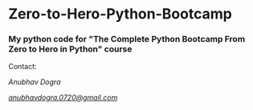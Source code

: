 # Zero-to-Hero-Python-Bootcamp

### My python code for "The Complete Python Bootcamp From Zero to Hero in Python" course


Contact:

*Anubhav Dogra*

*anubhavdogra.0720@gmail.com*

